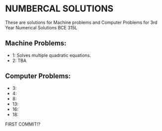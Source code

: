 # NUMBERCAL SOLUTIONS
These are solutions for Machine problems and Computer Problems for 3rd Year Numerical Solutions BCE 315L 

## Machine Problems:
* 1: Solves multiple quadratic equations.
* 2: TBA

## Computer Problems:
* 3: 
* 4: 
* 8: 
* 13: 
* 16: 
* 18: 


FIRST COMMIT!?